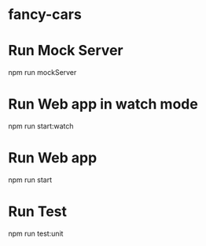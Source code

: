 # fancy-cars

# Run Mock Server
npm run mockServer

# Run Web app in watch mode
npm run start:watch

# Run Web app 
npm run start

# Run Test 
npm run test:unit